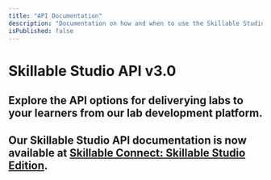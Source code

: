 ```yaml
---
title: "API Documentation"
description: "Documentation on how and when to use the Skillable Studio API."
isPublished: false
---
```


# Skillable Studio API v3.0

## Explore the API options for deliverying labs to your learners from our lab development platform. 

## Our Skillable Studio API documentation is now available at [Skillable Connect: Skillable Studio Edition](https://connect.skillable.com/lod/).
